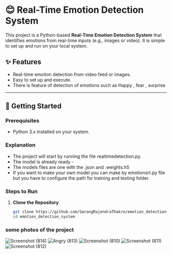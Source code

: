 # 😊 Real-Time Emotion Detection System  

This project is a Python-based **Real-Time Emotion Detection System** that identifies emotions from real-time inputs (e.g., images or video). It is simple to set up and run on your local system.

## ✨ Features  

- Real-time emotion detection from video feed or images.  
- Easy to set up and execute.  
- There is feature of detection of emotions such as Happy , fear , surprise 

---

## 🚀 Getting Started  

### Prerequisites  

- Python 3.x installed on your system.

### Explanation 
- The project will start by running the file realtimedetection.py.
- The model is already ready -
- The models files are one with the  .json and .weights.h5
- If you want to make your own  model you can make by emotionsrt.py file but you have to  configure the path for training and testing folder.


### Steps to Run  

1. **Clone the Repository**  
   ```bash  
   git clone https://github.com/SarangRajendraThakre/emotion_detection_system.git 
   cd emotion_detection_system


### some photos of the project
![Screenshot (814)](https://github.com/user-attachments/assets/d4556d06-ea58-4622-af31-c6090c2d4690)
![Angry (813)](https://github.com/user-attachments/assets/db5079f1-9046-491e-9572-70d9c42fd5e3)
![Screenshot (810)](https://github.com/user-attachments/assets/87550e17-f775-4d39-83c4-5c7645c286c0)
![Screenshot (811)](https://github.com/user-attachments/assets/6e275250-fc4b-44ac-b25d-480c5bb098fc)
![Screenshot (812)](https://github.com/user-attachments/assets/c6c59f7d-1cc7-4768-aa5e-dabfb51f5d8f)
